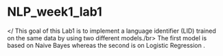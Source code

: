 # NLP_week1_lab1

</ This goal of this Lab1 is to implement a language identifier (LID) trained on the same data by using two different models./br>
The first model is based on Naive Bayes whereas the second is on Logistic Regression .
